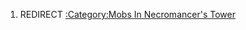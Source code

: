 1.  REDIRECT [:Category:Mobs In Necromancer's
    Tower](:Category:Mobs_In_Necromancer's_Tower "wikilink")
